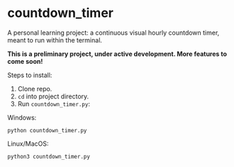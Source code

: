 # countdown_timer

A personal learning project: a continuous visual hourly countdown timer, meant to run within the terminal.

**This is a preliminary project, under active development. More features to come soon!**

Steps to install:

1. Clone repo.
2. `cd` into project directory.
3. Run `countdown_timer.py`:

Windows:
```
python countdown_timer.py
```

Linux/MacOS:
```
python3 countdown_timer.py
```